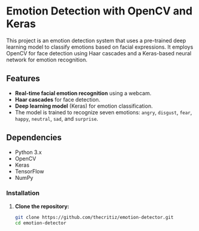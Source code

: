 # Emotion Detection with OpenCV and Keras

This project is an emotion detection system that uses a pre-trained deep learning model to classify emotions based on facial expressions. It employs OpenCV for face detection using Haar cascades and a Keras-based neural network for emotion recognition.

## Features

- **Real-time facial emotion recognition** using a webcam.
- **Haar cascades** for face detection.
- **Deep learning model** (Keras) for emotion classification.
- The model is trained to recognize seven emotions: `angry`, `disgust`, `fear`, `happy`, `neutral`, `sad`, and `surprise`.

## Dependencies

- Python 3.x
- OpenCV
- Keras
- TensorFlow
- NumPy

### Installation

1. **Clone the repository:**

   ```bash
   git clone https://github.com/thecritiz/emotion-detector.git
   cd emotion-detector
